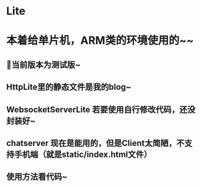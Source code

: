 # Lite 

# 本着给单片机，ARM类的环境使用的~~

## 🎉当前版本为测试版~

## HttpLite里的静态文件是我的blog~

## WebsocketServerLite 若要使用自行修改代码，还没封装好~

## chatserver 现在是能用的，但是Client太简陋，不支持手机端（就是static/index.html文件）

## 使用方法看代码~
